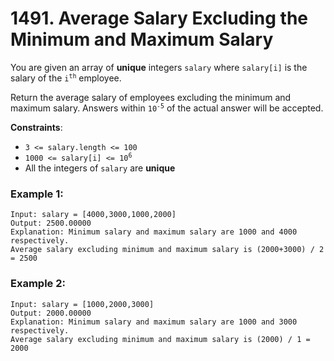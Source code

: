 # 1491. Average Salary Excluding the Minimum and Maximum Salary

You are given an array of **unique** integers `salary` where `salary[i]` is the salary of the <code>i<sup>th</sup></code> employee.

Return the average salary of employees excluding the minimum and maximum salary. Answers within <code>10<sup>-5</sup></code> of the actual answer will be accepted.

**Constraints**:
- `3 <= salary.length <= 100`
- <code>1000 <= salary[i] <= 10<sup>6</sup></code>
- All the integers of `salary` are **unique**

### Example 1:
```
Input: salary = [4000,3000,1000,2000]
Output: 2500.00000
Explanation: Minimum salary and maximum salary are 1000 and 4000 respectively.
Average salary excluding minimum and maximum salary is (2000+3000) / 2 = 2500
```

### Example 2:
```
Input: salary = [1000,2000,3000]
Output: 2000.00000
Explanation: Minimum salary and maximum salary are 1000 and 3000 respectively.
Average salary excluding minimum and maximum salary is (2000) / 1 = 2000
```
